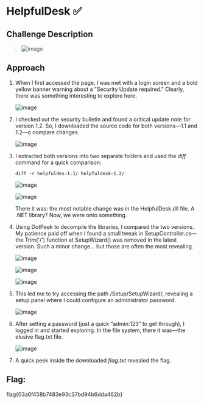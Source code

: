 # HelpfulDesk ✅

## Challenge Description
> ![image](https://github.com/user-attachments/assets/74b5c714-34a3-4a52-b5b6-e06e00e166f5)


## Approach
1. When I first accessed the page, I was met with a login screen and a bold yellow banner warning about a "Security Update required." Clearly, there was something interesting to explore here.

   ![image](https://github.com/user-attachments/assets/5da529ed-dcd5-4a3d-89cd-074d7f7a75ca)

2. I checked out the security bulletin and found a critical update note for version 1.2. So, I downloaded the source code for both versions—1.1 and 1.2—o compare changes.

   ![image](https://github.com/user-attachments/assets/863550b1-b90e-4328-a620-91e8718ec363)

3. I extracted both versions into two separate folders and used the *diff* command for a quick comparison:

   ```
   diff -r helpfuldes-1.1/ helpfuldesk-1.2/
   ```

   ![image](https://github.com/user-attachments/assets/3fbed802-b975-42bd-a338-a41f60c09f6d)

   ![image](https://github.com/user-attachments/assets/4a175d9c-f46b-4c54-b2ad-30af48e73fe0)

   There it was: the most notable change was in the HelpfulDesk.dll file. A .NET library? Now, we were onto something.
   
6. Using DotPeek to decompile the libraries, I compared the two versions. My patience paid off when I found a small tweak in SetupController.cs—the Trim('/') function at SetupWizard() was removed in the latest version. Such a minor change… but those are often the most revealing.

   ![image](https://github.com/user-attachments/assets/d7acd4e7-1f31-4829-8c04-d20d97f2a8c7)

   ![image](https://github.com/user-attachments/assets/4aac7c1e-014b-4890-99e6-4c8092481632)

   ![image](https://github.com/user-attachments/assets/86783feb-2564-46ba-8891-c329c4615a82)

8. This led me to try accessing the path /Setup/SetupWizard/, revealing a setup panel where I could configure an administrator password.

   ![image](https://github.com/user-attachments/assets/8528240c-2d44-4482-a7e6-4a8e219b8885)

9. After setting a password (just a quick “admin:123” to get through), I logged in and started exploring. In the file system, there it was—the elusive flag.txt file.

   ![image](https://github.com/user-attachments/assets/e57be98e-637e-4c0c-b9d8-689b3f100deb)

10. A quick peek inside the downloaded *flag.txt* revealed the flag.
 
## Flag: 
flag{03a6f458b7483e93c37bd94b6dda462b}

